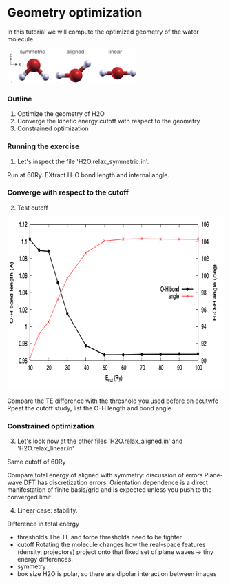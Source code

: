 # Geometry optimization

In this tutorial we will compute the optimized geometry of the water molecule.

<img src="Ref/geometries.png" height="80"/>

### Outline
1. Optimize the geometry of H2O
2. Converge the kinetic energy cutoff with respect to the geometry
3. Constrained optimization

### Running the exercise

1. Let's inspect the file 'H2O.relax_symmetric.in'.

Run at 60Ry. 
EXtract H-O bond length and internal angle.

### Converge with respect to the cutoff

2. Test cutoff

<img src="Ref/Bond_vs_ecut-script.dat.png" height="400"/>

Compare the TE difference with the threshold you used before on ecutwfc
Rpeat the cutoff study, list the O-H length and bond angle

### Constrained optimization

3. Let's look now at the other files 'H2O.relax_aligned.in' and 'H2O.relax_linear.in'

Same cutoff of 60Ry

Compare total energy of aligned with symmetry: discussion of errors
Plane-wave DFT has discretization errors. 
Orientation dependence is a direct manifestation of finite basis/grid and is expected unless you push to the converged limit.

4. Linear case: stability.



Difference in total energy
- thresholds
The TE and force thresholds need to be tighter
- cutoff
Rotating the molecule changes how the real-space features (density, projectors) project onto that fixed set of plane waves -> tiny energy differences.
- symmetry
- box size
H2O is polar, so there are dipolar interaction between images

